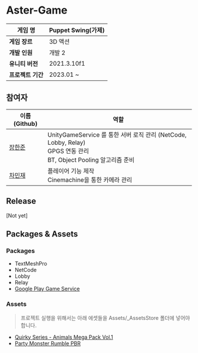 # Aster-Game



| **게임 명**       | Puppet Swing(가제) |
| ----------------- | ----------- |
| **게임 장르**     | 3D 액션     |
| **개발 인원**     | 개발 2      |
| **유니티 버전**   | 2021.3.10f1 |
| **프로젝트 기간** | 2023.01 ~   |



## 참여자

| 이름 (Github)                         | 역할                                                         |
| ------------------------------------- | ------------------------------------------------------------ |
| [장한준](https://github.com/HUSK-321) | UnityGameService 를 통한 서버 로직 관리 (NetCode, Lobby, Relay) <br> GPGS 연동 관리 <br> BT, Object Pooling 알고리즘 준비 |
| [차민재](https://github.com/pengzer1) | 플레이어 기능 제작 <br> Cinemachine을 통한 카메라 관리 |





## Release

[Not yet]





## Packages & Assets

### Packages

- TextMeshPro
- NetCode
- Lobby
- Relay
- [Google Play Game Service](https://github.com/playgameservices/play-games-plugin-for-unity)

### Assets

> 프로젝트 실행을 위해서는 아래 에셋들을 Assets/_AssetsStore 폴더에 넣어야 합니다.

- [Quirky Series - Animals Mega Pack Vol.1](https://assetstore.unity.com/packages/3d/characters/animals/quirky-series-animals-mega-pack-vol-1-137259)
- [Party Monster Rumble PBR](https://assetstore.unity.com/packages/3d/characters/creatures/party-monster-rumble-pbr-198411)
